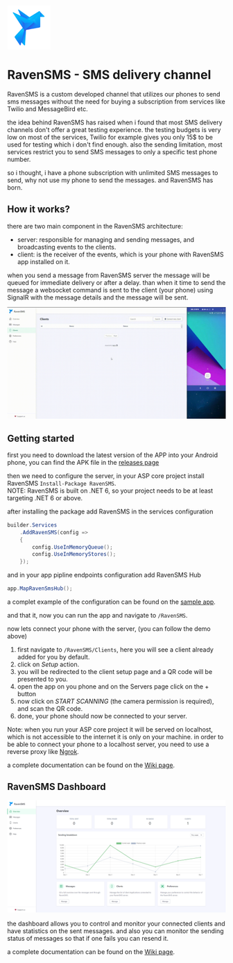<img width="100" height="100" alt="RavenSMS" src="https://github.com/YoussefSell/RavenSMS/blob/master/assets/logo.png">

# RavenSMS - SMS delivery channel

RavenSMS is a custom developed channel that utilizes our phones to send sms messages without the need for buying a subscription from services like Twilio and MessageBird etc.

the idea behind RavenSMS has raised when i found that most SMS delivery channels don't offer a great testing experience. the testing budgets is very low on most of the services, Twilio for example gives you only 15$ to be used for testing which i don't find enough. also the sending limitation, most services restrict you to send SMS messages to only a specific test phone number.

so i thought, i have a phone subscription with unlimited SMS messages to send, why not use my phone to send the messages. and RavenSMS has born.

## How it works?

there are two main component in the RavenSMS architecture:

- server: responsible for managing and sending messages, and broadcasting events to the clients.
- client: is the receiver of the events, which is your phone with RavenSMS app installed on it.

when you send a message from RavenSMS server the message will be queued for immediate delivery or after a delay. than when it time to send the message a websocket command is sent to the client (your phone) using SignalR with the message details and the message will be sent.

![ravensms demo](https://github.com/YoussefSell/RavenSMS/blob/master/assets/screenshots/ravensms-demo.gif)

## Getting started

first you need to download the latest version of the APP into your Android phone, you can find the APK file in the [releases page](https://github.com/YoussefSell/RavenSMS/releases)

then we need to configure the server, in your ASP core project install RavenSMS `Install-Package RavenSMS`.  
NOTE: RavenSMS is built on .NET 6, so your project needs to be at least targeting .NET 6 or above.

after installing the package add RavenSMS in the services configuration
```csharp
builder.Services
    .AddRavenSMS(config =>
    {
        config.UseInMemoryQueue();
        config.UseInMemoryStores();
    });
```
and in your app pipline endpoints configuration add RavenSMS Hub
```csharp
app.MapRavenSmsHub();

```
a complet example of the configuration can be found on the [sample app](https://github.com/YoussefSell/RavenSMS/blob/master/samples/RavenSMS.Samples.AspCore/Program.cs).

and that it, now you can run the app and navigate to `/RavenSMS`.  

now lets connect your phone with the server, (you can follow the demo above)
1. first navigate to `/RavenSMS/Clients`, here you will see a client already added for you by default.
2. click on *Setup* action.
3. you will be redirected to the client setup page and a QR code will be presented to you.
4. open the app on you phone and on the Servers page click on the + button
5. now click on *START SCANNING* (the camera permission is required), and scan the QR code.
6. done, your phone should now be connected to your server.

Note: when you run your ASP core project it will be served on localhost, which is not accessible to the internet it is only on your machine. in order to be able to connect your phone to a localhost server, you need to use a reverse proxy like [Ngrok](https://ngrok.com/).

a complete documentation can be found on the [Wiki page](https://github.com/YoussefSell/RavenSMS/wiki).

## RavenSMS Dashboard

![ravensms dashboard screenshot](https://github.com/YoussefSell/RavenSMS/blob/master/assets/screenshots/ravensms-dashboard.png)

the dashboard allows you to control and monitor your connected clients and have statistics on the sent messages. and also you can monitor the sending status of messages so that if one fails you can resend it.

a complete documentation can be found on the [Wiki page](https://github.com/YoussefSell/RavenSMS/wiki).


